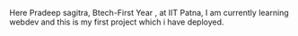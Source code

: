 Here Pradeep sagitra,
Btech-First Year , at IIT Patna,
I am currently learning webdev and this is my first project which i have deployed.
